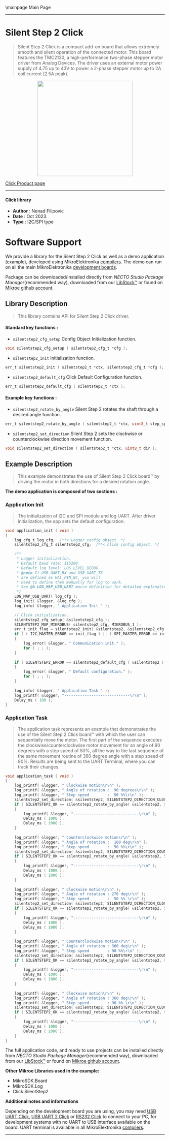 \mainpage Main Page

---
# Silent Step 2 Click

> Silent Step 2 Click is a compact add-on board that allows extremely smooth and silent operation of the connected motor. This board features the TMC2130, a high-performance two-phase stepper motor driver from Analog Devices. The driver uses an external motor power supply of 4.75 up to 43V to power a 2-phase stepper motor up to 2A coil current (2.5A peak).

<p align="center">
  <img src="https://download.mikroe.com/images/click_for_ide/silentstep2_click.png" height=300px>
</p>

[Click Product page](https://www.mikroe.com/silent-step-2-click)

---


#### Click library

- **Author**        : Nenad Filipovic
- **Date**          : Oct 2023.
- **Type**          : I2C/SPI type


# Software Support

We provide a library for the Silent Step 2 Click
as well as a demo application (example), developed using MikroElektronika
[compilers](https://www.mikroe.com/necto-studio).
The demo can run on all the main MikroElektronika [development boards](https://www.mikroe.com/development-boards).

Package can be downloaded/installed directly from *NECTO Studio Package Manager*(recommended way), downloaded from our [LibStock&trade;](https://libstock.mikroe.com) or found on [Mikroe github account](https://github.com/MikroElektronika/mikrosdk_click_v2/tree/master/clicks).

## Library Description

> This library contains API for Silent Step 2 Click driver.

#### Standard key functions :

- `silentstep2_cfg_setup` Config Object Initialization function.
```c
void silentstep2_cfg_setup ( silentstep2_cfg_t *cfg );
```

- `silentstep2_init` Initialization function.
```c
err_t silentstep2_init ( silentstep2_t *ctx, silentstep2_cfg_t *cfg );
```

- `silentstep2_default_cfg` Click Default Configuration function.
```c
err_t silentstep2_default_cfg ( silentstep2_t *ctx );
```

#### Example key functions :

- `silentstep2_rotate_by_angle` Silent Step 2 rotates the shaft through a desired angle function.
```c
err_t silentstep2_rotate_by_angle ( silentstep2_t *ctx, uint8_t step_speed, float angle, uint16_t res_360 );
```

- `silentstep2_set_direction` Silent Step 2 sets the clockwise or counterclockwise direction movement function.
```c
void silentstep2_set_direction ( silentstep2_t *ctx, uint8_t dir );
```

## Example Description

> This example demonstrates the use of Silent Step 2 Click board™ 
> by driving the motor in both directions for a desired rotation angle.

**The demo application is composed of two sections :**

### Application Init

> The initialization of I2C and SPI module and log UART.
> After driver initialization, the app sets the default configuration.

```c
void application_init ( void )
{
    log_cfg_t log_cfg;  /**< Logger config object. */
    silentstep2_cfg_t silentstep2_cfg;  /**< Click config object. */

    /** 
     * Logger initialization.
     * Default baud rate: 115200
     * Default log level: LOG_LEVEL_DEBUG
     * @note If USB_UART_RX and USB_UART_TX 
     * are defined as HAL_PIN_NC, you will 
     * need to define them manually for log to work. 
     * See @b LOG_MAP_USB_UART macro definition for detailed explanation.
     */
    LOG_MAP_USB_UART( log_cfg );
    log_init( &logger, &log_cfg );
    log_info( &logger, " Application Init " );

    // Click initialization.
    silentstep2_cfg_setup( &silentstep2_cfg );
    SILENTSTEP2_MAP_MIKROBUS( silentstep2_cfg, MIKROBUS_1 );
    err_t init_flag = silentstep2_init( &silentstep2, &silentstep2_cfg );
    if ( ( I2C_MASTER_ERROR == init_flag ) || ( SPI_MASTER_ERROR == init_flag ) )
    {
        log_error( &logger, " Communication init." );
        for ( ; ; );
    }
    
    if ( SILENTSTEP2_ERROR == silentstep2_default_cfg ( &silentstep2 ) )
    {
        log_error( &logger, " Default configuration." );
        for ( ; ; );
    }
    
    log_info( &logger, " Application Task " );
    log_printf( &logger, "-----------------------------\r\n" );
    Delay_ms ( 100 );
}
```

### Application Task

> The application task represents an example that demonstrates 
> the use of the Silent Step 2 Click board™ with which the user can sequentially move the motor. 
> The first part of the sequence executes the clockwise/counterclockwise motor movement 
> for an angle of 90 degrees with a step speed of 50%, 
> all the way to the last sequence of the same movement routine 
> of 360 degree angle with a step speed of 90%. 
> Results are being sent to the UART Terminal, where you can track their changes.

```c
void application_task ( void )
{
    log_printf( &logger, " Clockwise motion\r\n" );
    log_printf( &logger, " Angle of rotation :  90 degrees\r\n" );
    log_printf( &logger, " Step speed        :  50 %%\r\n" );
    silentstep2_set_direction( &silentstep2, SILENTSTEP2_DIRECTION_CLOCKWISE );
    if ( SILENTSTEP2_OK == silentstep2_rotate_by_angle( &silentstep2, 50, 90, SILENTSTEP2_STEP_RES_200 ) )
    {
        log_printf( &logger, "-----------------------------\r\n" );
        Delay_ms ( 1000 );
        Delay_ms ( 1000 );
    }
    
    log_printf( &logger, " Counterclockwise motion\r\n" );
    log_printf( &logger, " Angle of rotation :  180 deg\r\n" );
    log_printf( &logger, " Step speed        :  50 %%\r\n" );
    silentstep2_set_direction( &silentstep2, SILENTSTEP2_DIRECTION_COUNTERCLOCKWISE );
    if ( SILENTSTEP2_OK == silentstep2_rotate_by_angle( &silentstep2, 50, 180, SILENTSTEP2_STEP_RES_200 ) )
    {
        log_printf( &logger, "-----------------------------\r\n" );
        Delay_ms ( 1000 );
        Delay_ms ( 1000 );
    }
    
    log_printf( &logger, " Clockwise motion\r\n" );
    log_printf( &logger, " Angle of rotation : 270 deg\r\n" );
    log_printf( &logger, " Step speed        :  50 %% \r\n" );
    silentstep2_set_direction( &silentstep2, SILENTSTEP2_DIRECTION_CLOCKWISE );
    if ( SILENTSTEP2_OK == silentstep2_rotate_by_angle( &silentstep2, 50, 270, SILENTSTEP2_STEP_RES_200 ) )
    {
        log_printf( &logger, "-----------------------------\r\n" );
        Delay_ms ( 1000 );
        Delay_ms ( 1000 );
    }
    
    log_printf( &logger, " Counterclockwise motion\r\n" );
    log_printf( &logger, " Angle of rotation : 360 deg\r\n" );
    log_printf( &logger, " Step speed        : 90 %%\r\n" );
    silentstep2_set_direction( &silentstep2, SILENTSTEP2_DIRECTION_COUNTERCLOCKWISE );
    if ( SILENTSTEP2_OK == silentstep2_rotate_by_angle( &silentstep2, 90, 360, SILENTSTEP2_STEP_RES_200 ) )
    {
        log_printf( &logger, "-----------------------------\r\n" );
        Delay_ms ( 1000 );
        Delay_ms ( 1000 );
    }
    
    log_printf( &logger, " Clockwise motion\r\n" );
    log_printf( &logger, " Angle of rotation : 360 deg\r\n" );
    log_printf( &logger, " Step speed        : 90 %% \r\n" );
    silentstep2_set_direction( &silentstep2, SILENTSTEP2_DIRECTION_CLOCKWISE );
    if ( SILENTSTEP2_OK == silentstep2_rotate_by_angle( &silentstep2, 90, 360, SILENTSTEP2_STEP_RES_200 ) )
    {
        log_printf( &logger, "-----------------------------\r\n" );
        Delay_ms ( 1000 );
        Delay_ms ( 1000 );
    }
}
```

The full application code, and ready to use projects can be installed directly from *NECTO Studio Package Manager*(recommended way), downloaded from our [LibStock&trade;](https://libstock.mikroe.com) or found on [Mikroe github account](https://github.com/MikroElektronika/mikrosdk_click_v2/tree/master/clicks).

**Other Mikroe Libraries used in the example:**

- MikroSDK.Board
- MikroSDK.Log
- Click.SilentStep2

**Additional notes and informations**

Depending on the development board you are using, you may need
[USB UART Click](https://www.mikroe.com/usb-uart-click),
[USB UART 2 Click](https://www.mikroe.com/usb-uart-2-click) or
[RS232 Click](https://www.mikroe.com/rs232-click) to connect to your PC, for
development systems with no UART to USB interface available on the board. UART
terminal is available in all MikroElektronika
[compilers](https://shop.mikroe.com/compilers).

---
